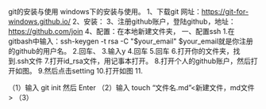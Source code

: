 git的安装与使用
windows下的安装与使用。
1、下载git 网址：https://git-for-windows.github.io/
2、安装：
3、注册github账户，登陆github，地址：https://github.com/join
4、配置：在本地新建文件夹，
一、配置ssh
1.在gitbash中输入：ssh-keygen -t rsa -C "$your_email"   $your_email就是你注册的github的用户名。
2.回车、
3.输入y
4.回车
5.回车
6.打开你的文件夹，找到.ssh文件
7.打开id_rsa文件，用记事本打开。
8.打开个人的github账户，然后打开如图。
9.然后点击setting
10.打开如图
11.


（1）输入 git init 然后 Enter
（2）输入 touch “文件名.md”<新建文件，md文件>
（3）